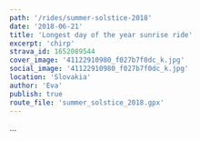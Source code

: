 ```yaml
---
path: '/rides/summer-solstice-2018'
date: '2018-06-21'
title: 'Longest day of the year sunrise ride'
excerpt: 'chirp'
strava_id: 1652089544
cover_image: '41122910980_f027b7f0dc_k.jpg'
social_image: '41122910980_f027b7f0dc_k.jpg'
location: 'Slovakia'
author: 'Eva'
publish: true
route_file: 'summer_solstice_2018.gpx'
---
```


...